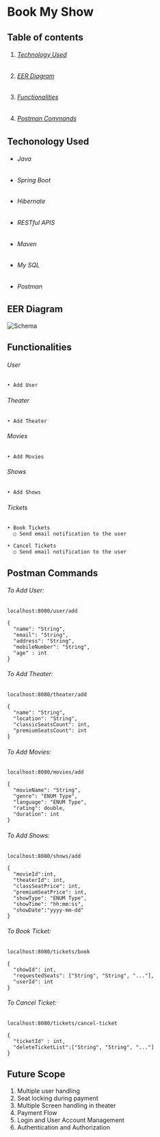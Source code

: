 # Book My Show

## Table of contents

1. ###### [Technology Used](https://github.com/MohdAzmaan1/book_my_show_project/blob/master/README.md#techonology-used)

2. ###### [EER Diagram](https://github.com/MohdAzmaan1/book_my_show_project/blob/master/README.md#eer-diagram-1)
 
3. ###### [Functionalities](https://github.com/MohdAzmaan1/book_my_show_project/blob/master/README.md#functionalities-1)

4. ###### [Postman Commands](https://github.com/MohdAzmaan1/book_my_show_project/blob/master/README.md#postman-commands-1)




## Techonology Used

- ###### Java

- ###### Spring Boot

- ###### Hibernate

- ###### RESTful APIS

- ###### Maven

- ###### My SQL

- ###### Postman




## EER Diagram
![Schema](https://user-images.githubusercontent.com/116377954/222906823-f7682629-2383-496b-91a0-923bcedd9b00.png)






## Functionalities

###### User

	• Add User
		
		
###### Theater

	• Add Theater


###### Movies

	• Add Movies

    
###### Shows

	• Add Shows
  
###### Tickets

	• Book Tickets
      ○ Send email notification to the user
      
    • Cancel Tickets
      ○ Send email notification to the user





## Postman Commands

###### To Add User:

	localhost:8080/user/add

	{
      "name": "String",
      "email": "String",
      "address": "String",
      "mobileNumber": "String",
      "age" : int
	}



###### To Add Theater:
	
	localhost:8080/theater/add

	{
      "name": "String",
      "location": "String",
      "classicSeatsCount": int,
      "premiumSeatsCount": int
	}
	

###### To Add Movies:

	localhost:8080/movies/add

	{
      "movieName": "String",
      "genre": "ENUM Type",
      "language": "ENUM Type",
      "rating": double,
      "duration": int
	}
	



###### To Add Shows:
	
	localhost:8080/shows/add

	{
      "movieId":int,
      "theaterId": int,
      "classSeatPrice": int,
      "premiumSeatPrice": int,
      "showType": "ENUM Type",
      "showTime": "hh:mm:ss",
      "showDate":"yyyy-mm-dd"
	}
	
	
	
###### To Book Ticket:	

	localhost:8080/tickets/book
  
    {
      "showId": int,
      "requestedSeats": ["String", "String", "..."],
      "userId": int
	}


###### To Cancel Ticket:	

	localhost:8080/tickets/cancel-ticket
  
    {
      "ticketId" : int,
      "deleteTicketList":["String", "String", "..."]
	}
	

## Future Scope

1. Multiple user handling 
2. Seat locking during payment
3. Multiple Screen handling in theater
4. Payment Flow
5. Login and User Account Management
6. Authentication and Authorization

	
